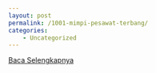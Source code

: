 ```yaml
---
layout: post
permalink: /1001-mimpi-pesawat-terbang/
categories:
    - Uncategorized
---
```


[Baca Selengkapnya](/09)